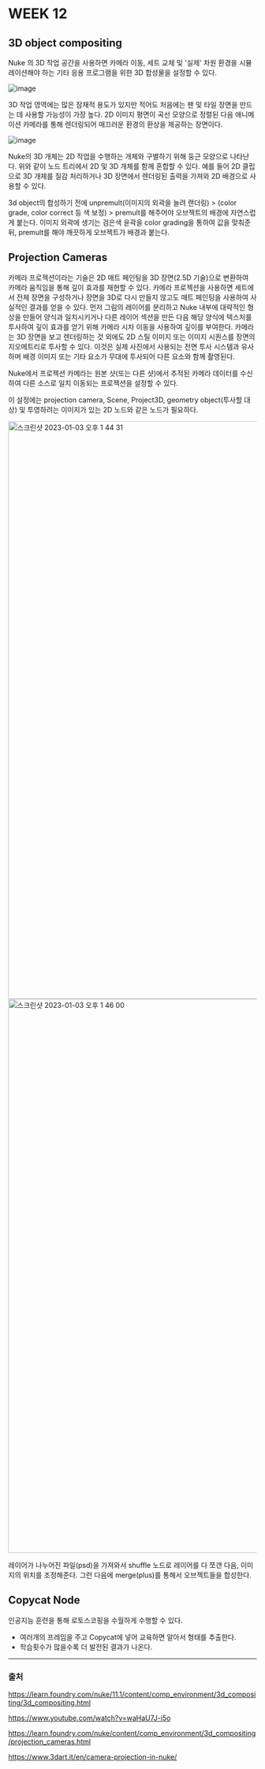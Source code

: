 # WEEK 12
## 3D object compositing
Nuke 의 3D 작업 공간을 사용하면 카메라 이동, 세트 교체 및 '실제' 차원 환경을 시뮬레이션해야 하는 기타 응용 프로그램을 위한 3D 합성물을 설정할 수 있다.

![image](https://user-images.githubusercontent.com/112941366/210299493-cd357561-90cd-4fd1-9687-72537018eb87.png)

3D 작업 영역에는 많은 잠재적 용도가 있지만 적어도 처음에는 팬 및 타일 장면을 만드는 데 사용할 가능성이 가장 높다. 2D 이미지 평면이 곡선 모양으로 정렬된 다음 애니메이션 카메라를 통해 렌더링되어 매끄러운 환경의 환상을 제공하는 장면이다.

![image](https://user-images.githubusercontent.com/112941366/210300722-6f2f8207-356a-46a6-bffc-106ab6cf1ed1.png)

Nuke의 3D 개체는 2D 작업을 수행하는 개체와 구별하기 위해 둥근 모양으로 나타난다. 위와 같이 노드 트리에서 2D 및 3D 개체를 함께 혼합할 수 있다. 예를 들어 2D 클립으로 3D 개체를 질감 처리하거나 3D 장면에서 렌더링된 출력을 가져와 2D 배경으로 사용할 수 있다.

3d object의 합성하기 전에  unpremult(이미지의 외곽을 늘려 랜더링) > (color grade, color correct 등 색 보정) > premult를 해주어야 오브젝트의 배경에 자연스럽게 붙는다.
이미지 외곽에 생기는 검은색 윤곽을 color grading을 통하여 값을 맞춰준 뒤, premult를 해야 깨끗하게 오브젝트가 배경과 붙는다.

## Projection Cameras
카메라 프로젝션이라는 기술은 2D 매트 페인팅을 3D 장면(2.5D 기술)으로 변환하여 카메라 움직임을 통해 깊이 효과를 재현할 수 있다. 카메라 프로젝션을 사용하면 세트에서 전체 장면을 구성하거나 장면을 3D로 다시 만들지 않고도 매트 페인팅을 사용하여 사실적인 결과를 얻을 수 있다. 먼저 그림의 레이어를 분리하고 Nuke 내부에 대략적인 형상을 만들어 양식과 일치시키거나 다른 레이어 섹션을 만든 다음 해당 양식에 텍스처를 투사하여 깊이 효과를 얻기 위해 카메라 시차 이동을 사용하여 깊이를 부여한다.
카메라는 3D 장면을 보고 렌더링하는 것 외에도 2D 스틸 이미지 또는 이미지 시퀀스를 장면의 지오메트리로 투사할 수 있다. 이것은 실제 사진에서 사용되는 전면 투사 시스템과 유사하며 배경 이미지 또는 기타 요소가 무대에 투사되어 다른 요소와 함께 촬영된다.

Nuke에서 프로젝션 카메라는 원본 샷(또는 다른 샷)에서 추적된 카메라 데이터를 수신하여 다른 소스로 일치 이동되는 프로젝션을 설정할 수 있다.

이 설정에는 projection camera, Scene, Project3D, geometry object(투사할 대상) 및 투영하려는 이미지가 있는 2D 노드와 같은 노드가 필요하다.

<img width="1172" alt="스크린샷 2023-01-03 오후 1 44 31" src="https://user-images.githubusercontent.com/112941366/210301311-a312737d-7ea8-42e2-ae29-96a5998647c0.png">
<img width="1124" alt="스크린샷 2023-01-03 오후 1 46 00" src="https://user-images.githubusercontent.com/112941366/210301412-feac4786-657b-4154-a1bd-688ad55a45d1.png">

레이어가 나누어진 파일(psd)을 가져와서 shuffle 노드로 레이어를 다 쪼갠 다음, 이미지의 위치를 조정해준다. 그런 다음에 merge(plus)를 통해서 오브젝트들을 합성한다.


## Copycat Node
인공지능 훈련을 통해 로토스코핑을 수월하게 수행할 수 있다.
- 여러개의 프레임을 주고 Copycat에 넣어 교육하면 알아서 형태를 추출한다.
- 학습횟수가 많을수록 더 발전된 결과가 나온다.


---
### 출처

https://learn.foundry.com/nuke/11.1/content/comp_environment/3d_compositing/3d_compositing.html

https://www.youtube.com/watch?v=waHaU7J-i5o

https://learn.foundry.com/nuke/content/comp_environment/3d_compositing/projection_cameras.html

https://www.3dart.it/en/camera-projection-in-nuke/

